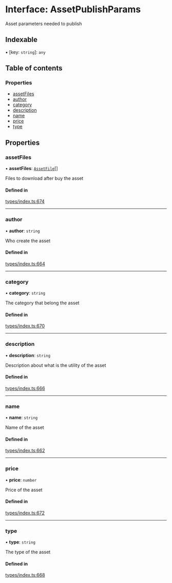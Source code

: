 # Interface: AssetPublishParams

Asset parameters needed to publish

## Indexable

▪ [key: `string`]: `any`

## Table of contents

### Properties

- [assetFiles](AssetPublishParams.md#assetfiles)
- [author](AssetPublishParams.md#author)
- [category](AssetPublishParams.md#category)
- [description](AssetPublishParams.md#description)
- [name](AssetPublishParams.md#name)
- [price](AssetPublishParams.md#price)
- [type](AssetPublishParams.md#type)

## Properties

### assetFiles

• **assetFiles**: [`AssetFile`](AssetFile.md)[]

Files to download after buy the asset

#### Defined in

[types/index.ts:674](https://github.com/nevermined-io/components-catalog/blob/47f3928/lib/src/types/index.ts#L674)

___

### author

• **author**: `string`

Who create the asset

#### Defined in

[types/index.ts:664](https://github.com/nevermined-io/components-catalog/blob/47f3928/lib/src/types/index.ts#L664)

___

### category

• **category**: `string`

The category that belong the asset

#### Defined in

[types/index.ts:670](https://github.com/nevermined-io/components-catalog/blob/47f3928/lib/src/types/index.ts#L670)

___

### description

• **description**: `string`

Description about what is the utility of the asset

#### Defined in

[types/index.ts:666](https://github.com/nevermined-io/components-catalog/blob/47f3928/lib/src/types/index.ts#L666)

___

### name

• **name**: `string`

Name of the asset

#### Defined in

[types/index.ts:662](https://github.com/nevermined-io/components-catalog/blob/47f3928/lib/src/types/index.ts#L662)

___

### price

• **price**: `number`

Price of the asset

#### Defined in

[types/index.ts:672](https://github.com/nevermined-io/components-catalog/blob/47f3928/lib/src/types/index.ts#L672)

___

### type

• **type**: `string`

The type of the asset

#### Defined in

[types/index.ts:668](https://github.com/nevermined-io/components-catalog/blob/47f3928/lib/src/types/index.ts#L668)
